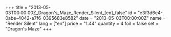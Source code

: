 +++
title = "2013-05-03T00:00:00Z_Dragon's_Maze_Render_Silent_[en]_false"
id = "e3f3d6e4-0abe-4042-a7f6-0395683e8582"
date = "2013-05-03T00:00:00Z"
name = "Render Silent"
lang = ["en"]
price = "1.44"
quantity = 4
foil = false
set = "Dragon's Maze"
+++
